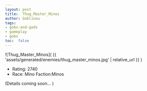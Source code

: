 ```yaml
---
layout: post
title:  Thug_Master_Minos
author: Goblinou
tags:
- gobs-and-gods
- gameplay
- gobs
toc:  false
---
```


![Thug_Master_Minos]( {{ 'assets/generated/enemies/thug_master_minos.jpg' | relative_url }} )
- Rating: 2740
- Race: Mino  Faction:Minos

(Details coming soon... )